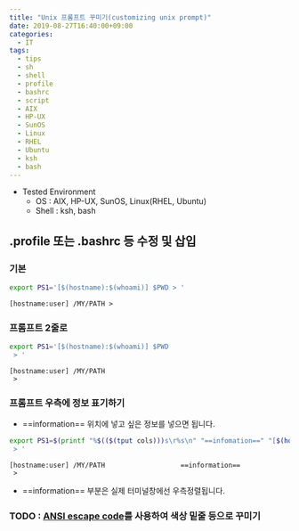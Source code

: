 ```yaml
---
title: "Unix 프롬프트 꾸미기(customizing unix prompt)"
date: 2019-08-27T16:40:00+09:00
categories:
  - IT
tags:
  - tips
  - sh
  - shell
  - profile
  - bashrc
  - script
  - AIX
  - HP-UX
  - SunOS
  - Linux
  - RHEL
  - Ubuntu
  - ksh
  - bash
---
```


- Tested Environment 
  - OS : AIX, HP-UX, SunOS, Linux(RHEL, Ubuntu)
  - Shell : ksh, bash

## .profile 또는 .bashrc 등 수정 및 삽입

### 기본

```sh
export PS1='[$(hostname):$(whoami)] $PWD > '
```

```
[hostname:user] /MY/PATH > 
```

### 프롬프트 2줄로

```sh
export PS1='[$(hostname):$(whoami)] $PWD
 > '

```

```
[hostname:user] /MY/PATH
 > 
```

### 프롬프트 우측에 정보 표기하기
- ==information== 위치에 넣고 싶은 정보를 넣으면 됩니다.

```sh
export PS1=$(printf "%$(($(tput cols)))s\r%s\n" "==infomation==" "[$(hostname):$(whoami)]")' $PWD
 > '
```

```
[hostname:user] /MY/PATH                   ==information==
 > 
```
- ==information== 부분은 실제 터미널창에선 우측정렬됩니다.


### TODO : [ANSI escape code](https://en.wikipedia.org/wiki/ANSI_escape_code)를 사용하여 색상 밑줄 등으로 꾸미기
